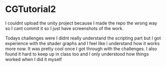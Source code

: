 # CGTutorial2

I couldnt upload the unity project because I made the repo the wrong way so I cant commit it so I just have screenshots of the work.

Todays challenges were I didnt really understand the scripting part but I got experience with the shader graphs and I feel like I understand how it works more now. It was pretty cool once I got through with the challenges. I also found it hard to keep up in class too and I only understood how things worked when I did it myself